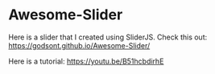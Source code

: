 # Awesome-Slider
Here is a slider that I created using SliderJS.
Check this out: https://godsont.github.io/Awesome-Slider/

Here is a tutorial: https://youtu.be/B51hcbdirhE
